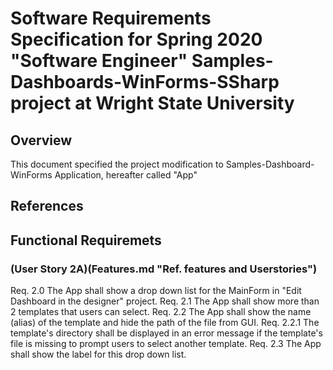 # Software Requirements Specification for Spring 2020 "Software Engineer" Samples-Dashboards-WinForms-SSharp project at Wright State University
##  Overview
This document specified the project modification to Samples-Dashboard-WinForms Application, hereafter called "App"
##  References
##  Functional Requiremets
### (User Story 2A)(Features.md "Ref. features and Userstories")
Req. 2.0 The App shall show a drop down list for the MainForm in  "Edit Dashboard in the designer" project.
Req. 2.1 The App shall show more than 2 templates that users can select.
Req. 2.2 The App shall show the name (alias) of the template and hide the path of the file from GUI.
Req. 2.2.1 The template's directory shall be displayed in an error message if the template's file is missing to prompt users to select another template.
Req. 2.3 The App shall show the label for this drop down list.
